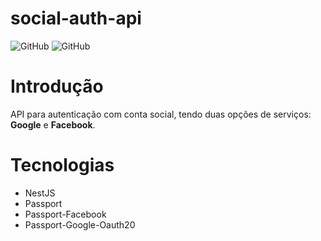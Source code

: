 # social-auth-api
![GitHub](https://img.shields.io/badge/filipewelton-social--auth--api-red)
![GitHub](https://img.shields.io/github/license/filipewelton/social-auth-api?style=flat-square)

<h1>Introdução</h1>
API para autenticação com conta social, tendo duas opções de serviços: <b>Google</b> e <b color="blue">Facebook</b>.

<h1>Tecnologias</h1>
<ul>
  <li>NestJS</li>
  <li>Passport</li>
  <li>Passport-Facebook</li>
  <li>Passport-Google-Oauth20</li>
</ul>
